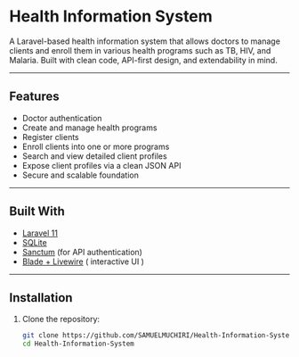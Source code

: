 # Health Information System

A Laravel-based health information system that allows doctors to manage clients and enroll them in various health programs such as TB, HIV, and Malaria. Built with clean code, API-first design, and extendability in mind.

---

##  Features

- Doctor authentication
- Create and manage health programs
- Register clients
- Enroll clients into one or more programs
- Search and view detailed client profiles
- Expose client profiles via a clean JSON API
- Secure and scalable foundation

---

##  Built With

- [Laravel 11](https://laravel.com/)
-  [SQLite](https://www.sqlite.org/index.html)
- [Sanctum](https://laravel.com/docs/sanctum) (for API authentication)
- [Blade + Livewire](https://livewire.laravel.com/) ( interactive UI )

---

##  Installation

1. Clone the repository:

   ```bash
   git clone https://github.com/SAMUELMUCHIRI/Health-Information-System.git
   cd Health-Information-System
